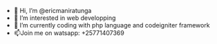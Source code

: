 - 👋 Hi, I’m @ericmaniratunga
- 👀 I’m interested in web developping
- 🌱 I’m currently coding with php language and codeigniter framework
- 📫Join me on watsapp: +25771407369

<!---
ericmaniratunga/ericmaniratunga is a ✨ special ✨ repository because its `README.md` (this file) appears on your GitHub profile.
You can click the Preview link to take a look at your changes.
--->
